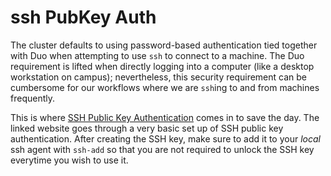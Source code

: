 # ssh PubKey Auth
The cluster defaults to using password-based authentication tied together with Duo when attempting
to use `ssh` to connect to a machine. The Duo requirement is lifted when directly logging into a
computer (like a desktop workstation on campus); nevertheless, this security requirement can be
cumbersome for our workflows where we are `ssh`ing to and from machines frequently.

This is where [SSH Public Key Authentication](https://serverpilot.io/docs/how-to-use-ssh-public-key-authentication/)
comes in to save the day. The linked website goes through a very basic set up of SSH public key authentication.
After creating the SSH key, make sure to add it to your _local_ ssh agent with `ssh-add` so that you are not
required to unlock the SSH key everytime you wish to use it.
